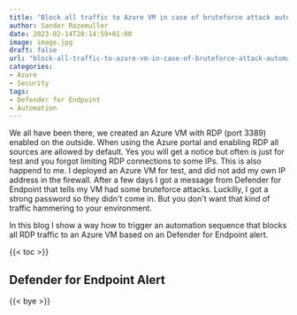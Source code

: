 ```yaml
---
title: "Block all traffic to Azure VM in case of bruteforce attack automated"
author: Sander Rozemuller
date: 2023-02-14T20:14:59+01:00
image: image.jpg
draft: false
url: "block-all-traffic-to-azure-vm-in-case-of-bruteforce-attack-automated"
categories:
- Azure
- Security
tags:
- Defender for Endpoint
- Automation
---
```

We all have been there, we created an Azure VM with RDP (port 3389) enabled on the outside. When using the Azure portal and enabling RDP all sources are allowed by default. Yes you will get a notice but often is just for test and you forgot limiting RDP connections to some IPs.
This is also happend to me. I deployed an Azure VM for test, and did not add my own IP address in the firewall. After a few days I got a message from Defender for Endpoint that tells my VM had some bruteforce attacks. Luckilly, I got a strong password so they didn't come in. But you don't want that kind of traffic hammering to your environment. 

In this blog I show a way how to trigger an automation sequence that blocks all RDP traffic to an Azure VM based on an Defender for Endpoint alert. 

{{< toc >}}

## Defender for Endpoint Alert


{{< bye >}}

